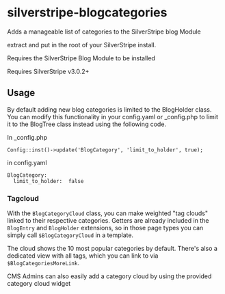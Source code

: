 silverstripe-blogcategories
===========================

Adds a manageable list of categories to the SilverStripe blog Module

extract and put in the root of your SilverStripe install.

Requires the SilverStripe Blog Module to be installed

Requires SilverStripe v3.0.2+

## Usage

By default adding new blog categories is limited to the BlogHolder class. You can modify
this functionality in your config.yaml or _config.php to limit it to the BlogTree class instead
using the following code.

In _config.php

    Config::inst()->update('BlogCategory', 'limit_to_holder', true);
	
in config.yaml

    BlogCategory:
	  limit_to_holder:  false

### Tagcloud

With the `BlogCategoryCloud` class, you can make weighted "tag clouds"
linked to their respective categories. Getters are already
included in the `BlogEntry` and `BlogHolder` extensions,
so in those page types you can simply call `$BlogCategoryCloud`
in a template.

The cloud shows the 10 most popular categories by default.
There's also a dedicated view with all tags, which you can link
to via `$BlogCategoriesMoreLink`.

CMS Admins can also easily add a category cloud by using the provided
category cloud widget
